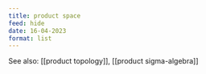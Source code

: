 ```yaml
---
title: product space
feed: hide
date: 16-04-2023
format: list
---
```



See also: [[product topology]], [[product sigma-algebra]]